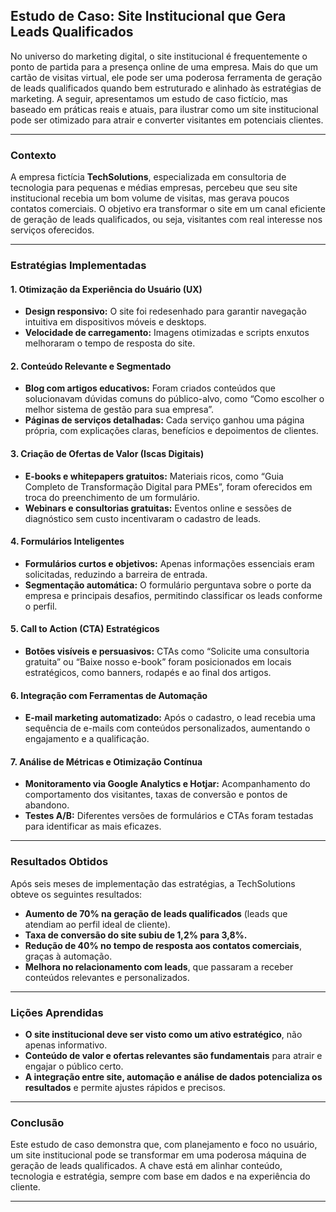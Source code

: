 
## Estudo de Caso: Site Institucional que Gera Leads Qualificados

No universo do marketing digital, o site institucional é frequentemente o ponto de partida para a presença online de uma empresa. Mais do que um cartão de visitas virtual, ele pode ser uma poderosa ferramenta de geração de leads qualificados quando bem estruturado e alinhado às estratégias de marketing. A seguir, apresentamos um estudo de caso fictício, mas baseado em práticas reais e atuais, para ilustrar como um site institucional pode ser otimizado para atrair e converter visitantes em potenciais clientes.

---

### Contexto

A empresa fictícia **TechSolutions**, especializada em consultoria de tecnologia para pequenas e médias empresas, percebeu que seu site institucional recebia um bom volume de visitas, mas gerava poucos contatos comerciais. O objetivo era transformar o site em um canal eficiente de geração de leads qualificados, ou seja, visitantes com real interesse nos serviços oferecidos.

---

### Estratégias Implementadas

#### 1. **Otimização da Experiência do Usuário (UX)**
- **Design responsivo:** O site foi redesenhado para garantir navegação intuitiva em dispositivos móveis e desktops.
- **Velocidade de carregamento:** Imagens otimizadas e scripts enxutos melhoraram o tempo de resposta do site.

#### 2. **Conteúdo Relevante e Segmentado**
- **Blog com artigos educativos:** Foram criados conteúdos que solucionavam dúvidas comuns do público-alvo, como “Como escolher o melhor sistema de gestão para sua empresa”.
- **Páginas de serviços detalhadas:** Cada serviço ganhou uma página própria, com explicações claras, benefícios e depoimentos de clientes.

#### 3. **Criação de Ofertas de Valor (Iscas Digitais)**
- **E-books e whitepapers gratuitos:** Materiais ricos, como “Guia Completo de Transformação Digital para PMEs”, foram oferecidos em troca do preenchimento de um formulário.
- **Webinars e consultorias gratuitas:** Eventos online e sessões de diagnóstico sem custo incentivaram o cadastro de leads.

#### 4. **Formulários Inteligentes**
- **Formulários curtos e objetivos:** Apenas informações essenciais eram solicitadas, reduzindo a barreira de entrada.
- **Segmentação automática:** O formulário perguntava sobre o porte da empresa e principais desafios, permitindo classificar os leads conforme o perfil.

#### 5. **Call to Action (CTA) Estratégicos**
- **Botões visíveis e persuasivos:** CTAs como “Solicite uma consultoria gratuita” ou “Baixe nosso e-book” foram posicionados em locais estratégicos, como banners, rodapés e ao final dos artigos.

#### 6. **Integração com Ferramentas de Automação**
- **E-mail marketing automatizado:** Após o cadastro, o lead recebia uma sequência de e-mails com conteúdos personalizados, aumentando o engajamento e a qualificação.

#### 7. **Análise de Métricas e Otimização Contínua**
- **Monitoramento via Google Analytics e Hotjar:** Acompanhamento do comportamento dos visitantes, taxas de conversão e pontos de abandono.
- **Testes A/B:** Diferentes versões de formulários e CTAs foram testadas para identificar as mais eficazes.

---

### Resultados Obtidos

Após seis meses de implementação das estratégias, a TechSolutions obteve os seguintes resultados:

- **Aumento de 70% na geração de leads qualificados** (leads que atendiam ao perfil ideal de cliente).
- **Taxa de conversão do site subiu de 1,2% para 3,8%.**
- **Redução de 40% no tempo de resposta aos contatos comerciais**, graças à automação.
- **Melhora no relacionamento com leads**, que passaram a receber conteúdos relevantes e personalizados.

---

### Lições Aprendidas

- **O site institucional deve ser visto como um ativo estratégico**, não apenas informativo.
- **Conteúdo de valor e ofertas relevantes são fundamentais** para atrair e engajar o público certo.
- **A integração entre site, automação e análise de dados potencializa os resultados** e permite ajustes rápidos e precisos.

---

### Conclusão

Este estudo de caso demonstra que, com planejamento e foco no usuário, um site institucional pode se transformar em uma poderosa máquina de geração de leads qualificados. A chave está em alinhar conteúdo, tecnologia e estratégia, sempre com base em dados e na experiência do cliente.

---
```